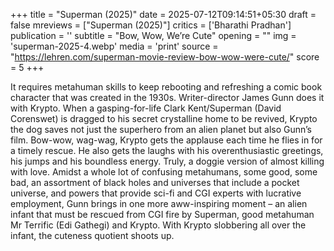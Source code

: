 +++
title = "Superman (2025)"
date = 2025-07-12T09:14:51+05:30
draft = false
mreviews = ["Superman (2025)"]
critics = ['Bharathi Pradhan']
publication = ''
subtitle = "Bow, Wow, We’re Cute"
opening = ""
img = 'superman-2025-4.webp'
media = 'print'
source = "https://lehren.com/superman-movie-review-bow-wow-were-cute/"
score = 5
+++

It requires metahuman skills to keep rebooting and refreshing a comic book character that was created in the 1930s. Writer-director James Gunn does it with Krypto. When a gasping-for-life Clark Kent/Superman (David Corenswet) is dragged to his secret crystalline home to be revived, Krypto the dog saves not just the superhero from an alien planet but also Gunn’s film. Bow-wow, wag-wag, Krypto gets the applause each time he flies in for a timely rescue. He also gets the laughs with his overenthusiastic greetings, his jumps and his boundless energy. Truly, a doggie version of almost killing with love. Amidst a whole lot of confusing metahumans, some good, some bad, an assortment of black holes and universes that include a pocket universe, and powers that provide sci-fi and CGI experts with lucrative employment, Gunn brings in one more aww-inspiring moment – an alien infant that must be rescued from CGI fire by Superman, good metahuman Mr Terrific (Edi Gathegi) and Krypto. With Krypto slobbering all over the infant, the cuteness quotient shoots up.

